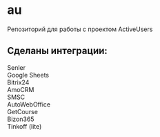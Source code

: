 # au
Репозиторий для работы с проектом ActiveUsers

<h2>Сделаны интеграции:</h2>
Senler <br>
Google Sheets<br>
Bitrix24<br>
AmoCRM<br>
SMSC<br>
AutoWebOffice<br>
GetCourse<br>
Bizon365<br>
Tinkoff (lite)<br>
